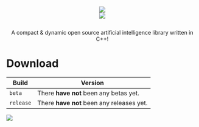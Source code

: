 <h1>
<p align="center">
  <img src="https://user-images.githubusercontent.com/49985341/125219728-550e4300-e293-11eb-8a0b-9fc01f9fbe67.png"><br />
  <img src="https://img.shields.io/badge/license-MIT-white" />
</p>
</h1>
<p align="center">
  A compact & dynamic open source artificial intelligence library written in C++!
</p>

Download
=============
| Build | Version |
| --- | --- |
| `beta` | There **have not** been any betas yet.|
| `release` | There **have not** been any releases yet.|

<a href="https://patreon.com/sarrio">
  <img src="https://user-images.githubusercontent.com/49985341/137796738-217f6fc6-bcba-4d67-924e-63cc9e292a17.png">
</a>
